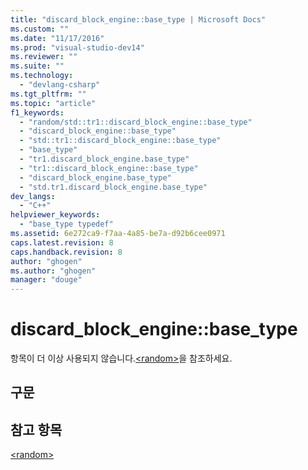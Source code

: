 ```yaml
---
title: "discard_block_engine::base_type | Microsoft Docs"
ms.custom: ""
ms.date: "11/17/2016"
ms.prod: "visual-studio-dev14"
ms.reviewer: ""
ms.suite: ""
ms.technology: 
  - "devlang-csharp"
ms.tgt_pltfrm: ""
ms.topic: "article"
f1_keywords: 
  - "random/std::tr1::discard_block_engine::base_type"
  - "discard_block_engine::base_type"
  - "std::tr1::discard_block_engine::base_type"
  - "base_type"
  - "tr1.discard_block_engine.base_type"
  - "tr1::discard_block_engine::base_type"
  - "discard_block_engine.base_type"
  - "std.tr1.discard_block_engine.base_type"
dev_langs: 
  - "C++"
helpviewer_keywords: 
  - "base_type typedef"
ms.assetid: 6e272ca9-f7aa-4a85-be7a-d92b6cee0971
caps.latest.revision: 8
caps.handback.revision: 8
author: "ghogen"
ms.author: "ghogen"
manager: "douge"
---
```

# discard_block_engine::base_type
항목이 더 이상 사용되지 않습니다.[\<random\>](../standard-library/random.md)을 참조하세요.  
  
## 구문  
  
## 참고 항목  
 [\<random\>](../standard-library/random.md)